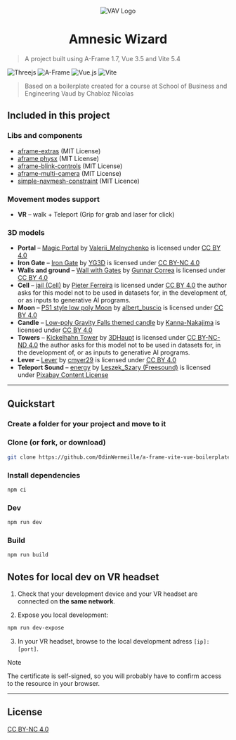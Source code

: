 <p align="center">
    <img src="./logo.svg" alt="VAV Logo" align="center"/>
</p>
<h1 align="center">Amnesic Wizard</h1>

> A project built using A-Frame 1.7, Vue 3.5 and Vite 5.4

![Threejs](https://img.shields.io/badge/threejs-black?style=for-the-badge&logo=three.js&logoColor=white)
![A-Frame](https://img.shields.io/badge/A%E2%80%93Frame-1.7-brightgreen?style=for-the-badge&labelColor=%23ef2d5e&color=%23ef2d5e)
![Vue.js](https://img.shields.io/badge/vuejs-%2335495e.svg?style=for-the-badge&logo=vuedotjs&logoColor=%234FC08D)
![Vite](https://img.shields.io/badge/vite-%23646CFF.svg?style=for-the-badge&logo=vite&logoColor=white)

> Based on a boilerplate created for a course at School of Business and Engineering Vaud by Chabloz Nicolas

## Included in this project

### Libs and components

- [aframe-extras](https://github.com/c-frame/aframe-extras) (MIT License)
- [aframe physx](https://github.com/c-frame/physx) (MIT License)
- [aframe-blink-controls](https://github.com/jure/aframe-blink-controls) (MIT License)
- [aframe-multi-camera](https://github.com/diarmidmackenzie/aframe-multi-camera/) (MIT License)
- [simple-navmesh-constraint](https://github.com/AdaRoseCannon/aframe-xr-boilerplate) (MIT Licence)

### Movement modes support

- **VR** – walk + Teleport (Grip for grab and laser for click)

### 3D models

- **Portal** – [Magic Portal](https://sketchfab.com/3d-models/magic-portal-88a7c64fa3d3431b8cd22e8fedc71e78) by [Valerii_Melnychenko](https://sketchfab.com/Valerii_Melnychenko) is licensed under [CC BY 4.0](https://creativecommons.org/licenses/by/4.0/)
- **Iron Gate** – [Iron Gate](https://sketchfab.com/3d-models/iron-gate-eefe5c295e8342e088e27735dc5c9f71) by [YG3D](https://sketchfab.com/YGMax) is licensed under [CC BY-NC 4.0](https://creativecommons.org/licenses/by-nc/4.0/)
- **Walls and ground** – [Wall with Gates](https://sketchfab.com/3d-models/wall-with-gates-e87f42b2534d4e53967a7da22c9fcf58) by [Gunnar Correa](https://sketchfab.com/gunnarcorrea) is licensed under [CC BY 4.0](https://creativecommons.org/licenses/by/4.0/)
- **Cell** – [jail (Cell)](https://sketchfab.com/3d-models/jail-cell-ddc41a6835374fd7aa4574e93e0590ca) by [Pieter Ferreira](https://sketchfab.com/Badboy17Aiden) is licensed under [CC BY 4.0](https://creativecommons.org/licenses/by/4.0/) the author asks for this model not to be used in datasets for, in the development of, or as inputs to generative AI programs.
- **Moon** – [PS1 style low poly Moon](https://sketchfab.com/3d-models/ps1-style-low-poly-moon-a0800eda5580488092cbb48c415180a9) by [albert_buscio](https://sketchfab.com/albert_buscio) is licensed under [CC BY 4.0](https://creativecommons.org/licenses/by/4.0/)
- **Candle** – [Low-poly Gravity Falls themed candle](https://sketchfab.com/3d-models/low-poly-gravity-falls-themed-candle-b56cc6ebea1441f0aab1c1cc36299ecc) by [Kanna-Nakajima](https://sketchfab.com/Kanna-nakajima) is licensed under [CC BY 4.0](https://creativecommons.org/licenses/by/4.0/)
- **Towers** – [Kickelhahn Tower](https://sketchfab.com/3d-models/kickelhahn-tower-weyeuTkdMADFF53EZq4U38mmx3P) by [3DHaupt](https://sketchfab.com/dennish2010) is licensed under [CC BY-NC-ND 4.0](https://creativecommons.org/licenses/by-nc-nd/4.0/) the author asks for this model not to be used in datasets for, in the development of, or as inputs to generative AI programs.
- **Lever** – [Lever](https://sketchfab.com/3d-models/lever-711403ceebb94b77a6eca5c0e631d3b6) by [cmyer29](https://sketchfab.com/cmyer29) is licensed under [CC BY 4.0](https://creativecommons.org/licenses/by/4.0/)
- **Teleport Sound** – [energy](https://pixabay.com/sound-effects/energy-90321/) by [Leszek_Szary (Freesound)](https://pixabay.com/fr/users/freesound_community-46691455/) is licensed under [Pixabay Content License](https://pixabay.com/service/license-summary/)
---

## Quickstart

### Create a folder for your project and move to it

### Clone (or fork, or download)

```sh
git clone https://github.com/OdinWermeille/a-frame-vite-vue-boilerplate.git .
```

### Install dependencies

```sh
npm ci
```

### Dev

```sh
npm run dev
```

### Build

```sh
npm run build
```

## Notes for local dev on VR headset

1. Check that your development device and your VR headset are connected on **the same network**.

2. Expose you local development:

```sh
npm run dev-expose
```

3. In your VR headset, browse to the local development adress `[ip]:[port]`.

> [!NOTE]
> The certificate is self-signed, so you will probably have to confirm access to the resource in your browser.

---

## License

[CC BY-NC 4.0](https://creativecommons.org/licenses/by-nc/4.0/)